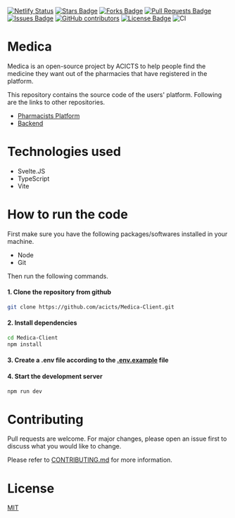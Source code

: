 [![Netlify Status](https://api.netlify.com/api/v1/badges/d42a53b4-8732-4b0a-88f5-b574bc77c85c/deploy-status)](https://app.netlify.com/sites/acicts-pharmacy-app-client/deploys)
<a href="https://github.com/acicts/Medica-Client/stargazers"><img src="https://img.shields.io/github/stars/acicts/Medica-Client" alt="Stars Badge"/></a>
<a href="https://github.com/acicts/Medica-Client/network/members"><img src="https://img.shields.io/github/forks/acicts/Medica-Client" alt="Forks Badge"/></a>
<a href="https://github.com/acicts/Medica-Client/pulls"><img src="https://img.shields.io/github/issues-pr/acicts/Medica-Client" alt="Pull Requests Badge"/></a>
<a href="https://github.com/acicts/Medica-Client/issues"><img src="https://img.shields.io/github/issues/acicts/Medica-Client" alt="Issues Badge"/></a>
<a href="https://github.com/acicts/Medica-Client/graphs/contributors"><img alt="GitHub contributors" src="https://img.shields.io/github/contributors/acicts/Medica-Client?color=2b9348"></a>
<a href="https://github.com/acicts/Medica-Client/blob/master/LICENSE"><img src="https://img.shields.io/github/license/acicts/Medica-Client?color=2b9348" alt="License Badge"/></a>
![CI](https://github.com/acicts/Medica-Client/actions/workflows/main.yml/badge.svg)


# Medica
Medica is an open-source project by ACICTS to help people find the medicine they want out of the pharmacies that have registered in the platform.

This repository contains the source code of the users' platform. Following are the links to other repositories.

- [Pharmacists Platform](https://github.com/acicts/Medica-Pharmacist.git)
- [Backend](https://github.com/acicts/Medica-Backend)

# Technologies used
- Svelte.JS
- TypeScript
- Vite

# How to run the code

First make sure you have the following packages/softwares installed in your machine.
- Node
- Git

Then run the following commands.

#### 1.  Clone the repository from github
```bash
git clone https://github.com/acicts/Medica-Client.git
```
#### 2. Install dependencies
```bash
cd Medica-Client
npm install
```

#### 3. Create a .env file according to the [.env.example](./.env.example ".env.example") file

#### 4. Start the development server
```bash
npm run dev
```

# Contributing
Pull requests are welcome. For major changes, please open an issue first
to discuss what you would like to change.

Please refer to [CONTRIBUTING.md](./CONTRIBUTING.md) for more information.

# License
[MIT](./LICENSE)
